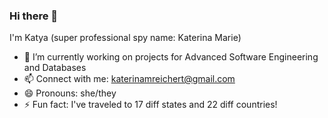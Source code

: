 ### Hi there 👋 
I'm Katya (super professional spy name: Katerina Marie)

- 🔭 I’m currently working on projects for Advanced Software Engineering and Databases
- 📫 Connect with me: katerinamreichert@gmail.com
- 😄 Pronouns: she/they
- ⚡ Fun fact: I've traveled to 17 diff states and 22 diff countries!


<!--
**katyareichert/katyareichert** is a ✨ _special_ ✨ repository because its `README.md` (this file) appears on your GitHub profile.

Here are some ideas to get you started:

- 🔭 I’m currently working on ...
- 🌱 I’m currently learning ...
- 👯 I’m looking to collaborate on ...
- 🤔 I’m looking for help with ...
- 💬 Ask me about ...
- 📫 How to reach me: ...
- 😄 Pronouns: ...
- ⚡ Fun fact: ...
-->
